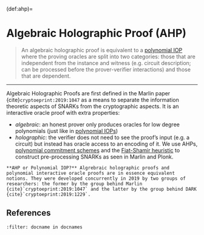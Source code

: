 (def:ahp)=
# Algebraic Holographic Proof (AHP)

> An algebraic holographic proof is equivalent to a [polynomial IOP](def:piop) where the proving oracles are split into two categories: those that are independent from the instance and witness (e.g. circuit description; can be processed before the prover-verifier interactions) and those that are dependent.

---

Algebraic Holographic Proofs are first defined in the Marlin paper {cite}`cryptoeprint:2019:1047` as a means to separate the information theoretic aspects of SNARKs from the cryptographic aspects. It is an interactive oracle proof with extra properties:
- *algebraic*: an honest prover only produces oracles for low degree polynomials (just like in [polynomial IOPs](def:piop))
- *holographic*: the verifier does not need to see the proof’s input (e.g. a circuit) but instead has oracle access to an encoding of it.
We use AHPs, [polynomial commitment schemes](def:polycommit) and the [Fiat-Shamir heuristic](def:fiat_shamir) to construct pre-processing SNARKs as seen in Marlin and Plonk.

```{note}
**AHP or Polynomial IOP?** Algrebraic holographic proofs and polynomial interactive oracle proofs are in essence equivalent notions. They were developed concurrently in 2019 by two groups of researchers: the former by the group behind Marlin {cite}`cryptoeprint:2019:1047` and the latter by the group behind DARK {cite}`cryptoeprint:2019:1229`.
```

## References
```{bibliography}
:filter: docname in docnames
```
